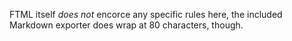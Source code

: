 FTML itself _does not_ encorce any specific rules here, the included Markdown
exporter does wrap at 80 characters, though.
